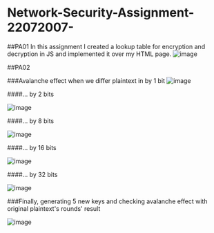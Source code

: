 # Network-Security-Assignment-22072007-

##PA01
In this assignment I created a lookup table for encryption and decryption in JS and implemented it over my HTML page. 
![image](https://user-images.githubusercontent.com/63931468/215265352-681f12bc-e85e-4db4-a078-09b2715100cd.png)




##PA02

###Avalanche effect when we differ plaintext in by 1 bit
![image](https://user-images.githubusercontent.com/63931468/215508154-80c81fc3-084e-48df-9fd0-aac19656a943.png)


####... by 2 bits

![image](https://user-images.githubusercontent.com/63931468/215509575-78e448aa-a9ac-496e-8a24-f2fcbdfb0d9f.png)


####... by 8 bits

![image](https://user-images.githubusercontent.com/63931468/215510224-ea1ac947-0e1c-464c-98a7-62579feeaf24.png)

####... by 16 bits

![image](https://user-images.githubusercontent.com/63931468/215510455-85c0033e-721d-49d4-bf30-28fa1d6392d4.png)


####... by 32 bits

![image](https://user-images.githubusercontent.com/63931468/215510590-f697e83f-2ad9-49a8-b960-dce2cc12fc2e.png)



###Finally, generating 5 new keys and checking avalanche effect with original plaintext's rounds' result

![image](https://user-images.githubusercontent.com/63931468/215510910-38ffe79a-41b4-4584-accb-cdbb4a84648b.png)


